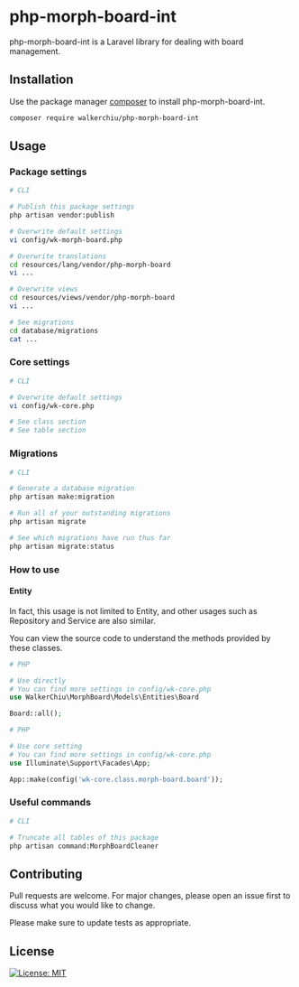 # php-morph-board-int

php-morph-board-int is a Laravel library for dealing with board management.

## Installation

Use the package manager [composer](https://getcomposer.org/download/) to install php-morph-board-int.

``` bash
composer require walkerchiu/php-morph-board-int
```

## Usage

### Package settings

``` bash
# CLI

# Publish this package settings
php artisan vendor:publish

# Overwrite default settings
vi config/wk-morph-board.php

# Overwrite translations
cd resources/lang/vendor/php-morph-board
vi ...

# Overwrite views
cd resources/views/vendor/php-morph-board
vi ...

# See migrations
cd database/migrations
cat ...
```

### Core settings

``` bash
# CLI

# Overwrite default settings
vi config/wk-core.php

# See class section
# See table section
```

### Migrations

``` bash
# CLI

# Generate a database migration
php artisan make:migration

# Run all of your outstanding migrations
php artisan migrate

# See which migrations have run thus far
php artisan migrate:status
```

### How to use

#### Entity

In fact, this usage is not limited to Entity, and other usages such as Repository and Service are also similar.

You can view the source code to understand the methods provided by these classes.

``` php
# PHP

# Use directly
# You can find more settings in config/wk-core.php
use WalkerChiu\MorphBoard\Models\Entities\Board

Board::all();
```

``` php
# PHP

# Use core setting
# You can find more settings in config/wk-core.php
use Illuminate\Support\Facades\App;

App::make(config('wk-core.class.morph-board.board'));
```

### Useful commands

``` bash
# CLI

# Truncate all tables of this package
php artisan command:MorphBoardCleaner
```

## Contributing

Pull requests are welcome. For major changes, please open an issue first to discuss what you would like to change.

Please make sure to update tests as appropriate.

## License

[![License: MIT](https://img.shields.io/badge/License-MIT-yellow.svg)](https://opensource.org/licenses/MIT)
